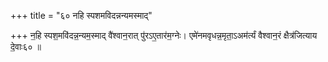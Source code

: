 +++
title = "६० नहि स्पशमविदन्नन्यमस्माद्"

+++
न॒हि स्पश॒मवि॑दन्न॒न्यम॒स्माद् वै॑श्वान॒रात् पु॑रऽए॒तार॑म॒ग्नेः। एमे॑नमवृधन्न॒मृता॒ऽअम॑र्त्यं वैश्वान॒रं क्षैत्र॑जित्याय दे॒वाः६० ॥